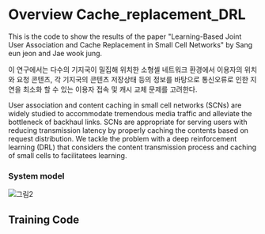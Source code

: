 # Overview Cache_replacement_DRL

This is the code to show the results of the paper "Learning-Based Joint User Association and Cache Replacement in Small Cell Networks" by Sang eun jeon and Jae wook jung.

이 연구에서는 다수의 기지국이 밀집해 위치한 소형셀 네트워크 환경에서 이용자의 위치와 요청 콘텐츠, 각 기지국의 콘텐츠 저장상태 등의 정보를 바탕으로 통신오류로 인한 지연을 최소화 할 수 있는 이용자 접속 및 캐시 교체 문제를 고려한다.

User association and content caching in small cell networks (SCNs) are widely studied to accommodate tremendous media traffic and alleviate the bottleneck of backhaul links. SCNs are appropriate for serving users with reducing transmission latency by properly caching the contents based on request distribution. We tackle the problem with a deep reinforcement learning (DRL) that considers the content transmission process and caching of small cells to facilitatees learning.

### System model

![그림2](https://user-images.githubusercontent.com/44052428/121885036-a25bcb00-cd4e-11eb-8672-d493a7ff1022.png)


## Training Code 
